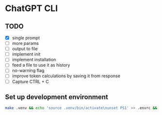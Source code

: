 # ChatGPT CLI

## TODO
- [X] single prompt
- [ ] more params
- [ ] output to file
- [ ] implement init
- [ ] implement installation
- [ ] feed a file to use it as history
- [ ] no-warning flag
- [ ] improve token calculations by saving it from response
- [ ] Capture CTRL + C

## Set up development environment

```bash
make .venv && echo 'source .venv/bin/activate\nunset PS1' >> .envrc && direnv allow
```
